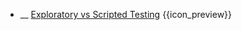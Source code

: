 * __ [Exploratory vs Scripted Testing]({{baseUrl}}/testing/testingTypes/exploratoryVsScriptedTesting) <trigger for="pop:testing-exploratoryVsScriptedTesting-preview">{{icon_preview}}</trigger>

<popover id="pop:testing-exploratoryVsScriptedTesting-preview" header="{{icon_preview}} Exploratory vs Scripted Testing" placement="right">
  <div slot="content">
    <include src=".\preview.md" />
  </div>
</popover>
